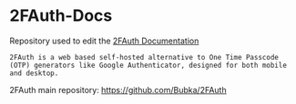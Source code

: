 # 2FAuth-Docs

Repository used to edit the [2FAuth Documentation](https://docs.2fauth.app)

    2FAuth is a web based self-hosted alternative to One Time Passcode (OTP) generators like Google Authenticator, designed for both mobile and desktop.

2FAuth main repository: <https://github.com/Bubka/2FAuth>
